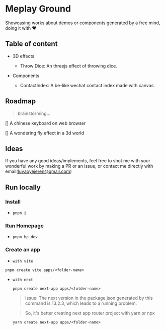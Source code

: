 # Meplay Ground

Showcasing works about demos or components generated by a free mind, doing it with ❤️

## Table of content

- 3D effects

  - Throw Dice: An threejs effect of throwing dice.

- Components

  - ContactIndex: A be-like wechat contact index made with canvas.

## Roadmap

> brainstorming...

[] A chinese keyboard on web browser

[] A wondering fly effect in a 3d world

## Ideas

If you have any good ideas/implements, feel free to shot me with your wonderful work by making a PR or an issue, or contact me directly with email(luyaoyejeren@gmail.com)

## Run locally

### Install

- `pnpm i`

### Run Homepage

- `pnpm hp dev`

### Create an app

- `with vite`

`pnpm create vite apps/<folder-name>`

- `with next`

  `pnpm create next-app apps/<folder-name>`

  > Issue: The next version in the package.json generated by this command is 13.2.3, which leads to a running problem.

  > So, it's better creating next app router project with yarn or npx

  `yarn create next-app apps/<folder-name>`
